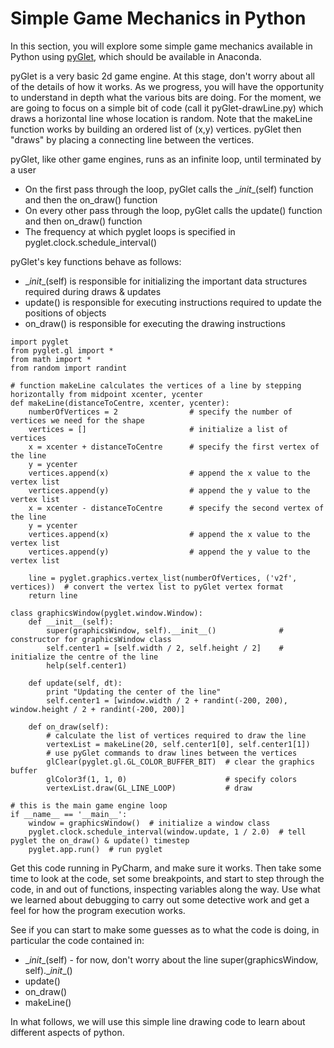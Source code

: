 # Simple Game Mechanics in Python

In this section, you will explore some simple game mechanics available in Python using [pyGlet](https://bitbucket.org/pyglet/pyglet/wiki/Home), which should be available in Anaconda.

pyGlet is a very basic 2d game engine. At this stage, don't worry about all of the details of how it works. As we progress, you will have the opportunity to understand in depth what the various bits are doing. For the moment, we are going to focus on a simple bit of code (call it pyGlet-drawLine.py) which draws a horizontal line whose location is random. Note that the makeLine function works by building an ordered list of (x,y) vertices. pyGlet then "draws" by placing a connecting line between the vertices. 
 
pyGlet, like other game engines, runs as an infinite loop, until terminated by a user 
* On the first pass through the loop, pyGlet calls the \__init__(self) function and then the on_draw() function
* On every other pass through the loop, pyGlet calls the update() function and then on_draw() function
* The frequency at which pyglet loops is specified in pyglet.clock.schedule_interval()

pyGlet's key functions behave as follows:
* \__init__(self) is responsible for initializing the important data structures required during draws & updates
* update() is responsible for executing instructions required to update the positions of objects
* on_draw() is responsible for executing the drawing instructions
 
```
import pyglet
from pyglet.gl import *
from math import *
from random import randint

# function makeLine calculates the vertices of a line by stepping horizontally from midpoint xcenter, ycenter
def makeLine(distanceToCentre, xcenter, ycenter):
    numberOfVertices = 2                # specify the number of vertices we need for the shape
    vertices = []                       # initialize a list of vertices
    x = xcenter + distanceToCentre      # specify the first vertex of the line
    y = ycenter
    vertices.append(x)                  # append the x value to the vertex list
    vertices.append(y)                  # append the y value to the vertex list
    x = xcenter - distanceToCentre      # specify the second vertex of the line
    y = ycenter
    vertices.append(x)                  # append the x value to the vertex list
    vertices.append(y)                  # append the y value to the vertex list

    line = pyglet.graphics.vertex_list(numberOfVertices, ('v2f', vertices))  # convert the vertex list to pyGlet vertex format
    return line

class graphicsWindow(pyglet.window.Window):
    def __init__(self):
        super(graphicsWindow, self).__init__()              # constructor for graphicsWindow class
        self.center1 = [self.width / 2, self.height / 2]    # initialize the centre of the line
        help(self.center1)

    def update(self, dt):
        print "Updating the center of the line"
        self.center1 = [window.width / 2 + randint(-200, 200), window.height / 2 + randint(-200, 200)]

    def on_draw(self):
        # calculate the list of vertices required to draw the line
        vertexList = makeLine(20, self.center1[0], self.center1[1])
        # use pyGlet commands to draw lines between the vertices
        glClear(pyglet.gl.GL_COLOR_BUFFER_BIT)  # clear the graphics buffer
        glColor3f(1, 1, 0)                      # specify colors
        vertexList.draw(GL_LINE_LOOP)           # draw

# this is the main game engine loop
if __name__ == '__main__':
    window = graphicsWindow()  # initialize a window class
    pyglet.clock.schedule_interval(window.update, 1 / 2.0)  # tell pyglet the on_draw() & update() timestep
    pyglet.app.run()  # run pyglet
```

Get this code running in PyCharm, and make sure it works. Then take some time to look at the code, set some breakpoints, and start to step through the code, in and out of functions, inspecting variables along the way. Use what we learned about debugging to carry out some detective work and get a feel for how the program execution works.  

See if you can start to make some guesses as to what the code is doing, in particular the code contained in: 
* \__init__(self) - for now, don't worry about the line super(graphicsWindow, self).\__init__()
* update() 
* on_draw()
* makeLine()

In what follows, we will use this simple line drawing code to learn about different aspects of python.

